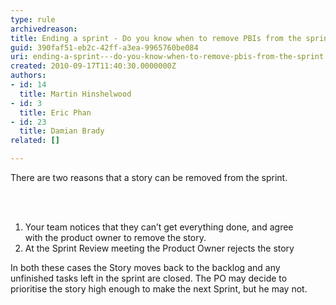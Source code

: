 ```yaml
---
type: rule
archivedreason: 
title: Ending a sprint - Do you know when to remove PBIs from the sprint?
guid: 390faf51-eb2c-42ff-a3ea-9965760be084
uri: ending-a-sprint---do-you-know-when-to-remove-pbis-from-the-sprint
created: 2010-09-17T11:40:30.0000000Z
authors:
- id: 14
  title: Martin Hinshelwood
- id: 3
  title: Eric Phan
- id: 23
  title: Damian Brady
related: []

---
```



There are two reasons that a story can be removed from the sprint. 

<br><excerpt class='endintro'></excerpt><br>

  <ol>
    <li>Your team notices that they can’t get everything done, and agree with&#160;the product owner to remove the story. </li>
    <li>At the Sprint Review meeting the Product Owner rejects the story </li>
</ol>
<p>In both these cases the Story moves back to the backlog and&#160;any unfinished tasks left in the sprint are closed. The PO may decide to prioritise the story high enough to make the next Sprint, but he may not.</p>




